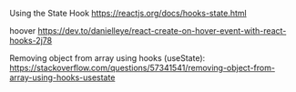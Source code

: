 Using the State Hook
https://reactjs.org/docs/hooks-state.html

hoover
https://dev.to/danielleye/react-create-on-hover-event-with-react-hooks-2j78

Removing object from array using hooks (useState):
https://stackoverflow.com/questions/57341541/removing-object-from-array-using-hooks-usestate
